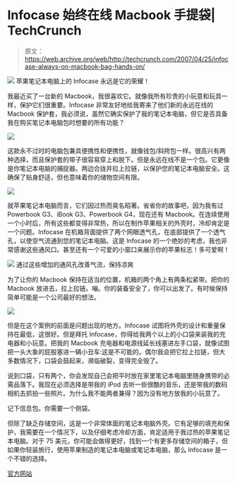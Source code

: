 # Infocase 始终在线 Macbook 手提袋| TechCrunch

> 原文：<https://web.archive.org/web/http://techcrunch.com/2007/04/25/infocase-always-on-macbook-bag-hands-on/>

![](img/584e5ffa7c56f3e4696b5ff419ac84e4.png)
苹果笔记本电脑上的 Infocase 永远是它的荣耀！

我最近买了一台新的 Macbook，我很喜欢它。就像我所有珍贵的小玩意和玩具一样，保护它们很重要。Infocase 非常友好地给我寄来了他们新的永远在线的 Macbook 保护套，我必须说，虽然它确实保护了我的笔记本电脑，但它是否具备我在购买笔记本电脑包时想要的所有功能？

![](img/ab952d107ec861f6ebbbe87ec92ddec4.png)

这款永不过时的电脑包兼具便携性和便携性，就像钱包/斜挎包一样。很高兴有两种选择，而且保护套的带子很容易穿上和脱下。但是永远在线不是一个包。它更像是你笔记本电脑的捕捉器。两边合拢并拉上拉链，以保护您的笔记本电脑安全。这确保了贴身舒适，但也意味着你的储物空间有限。

![](img/851c0308f2b6ca6b03522ae84659df9c.png)

就苹果笔记本电脑而言，它们因过热而臭名昭著。省省你的故事吧，因为我有过 Powerbook G3、iBook G3、Powerbook G4，现在还有 Macbook。在连续使用一个小时后，所有这些都变得非常热，所以在制作苹果相关的外壳时，冷却肯定是一个问题。Infocase 在机箱背面提供了两个网眼透气孔，在底部提供了一个透气孔，以使空气流通到您的笔记本电脑。这是 Infocase 的一个绝妙的考虑，我也非常感谢这些通风口。甚至还有一个可爱的小窗口来展示你的苹果标志！多可爱啊！

![](img/a7003ce78e99a7d992319351aef041e9.png)
通过这些增加的通风孔改善气流，保持凉爽

为了让你的 Macbook 保持在适当的位置，机箱的两个角上有两条松紧带。把你的 Macbook 放进去，拉上拉链。嘣。你的装备安全了，你可以出发了。有时候保持简单可能是一个公司最好的想法。

![](img/e7d217d692c962b5fc466aba6bd1814a.png)

但是在这个案例的前面是问题出现的地方。Infocase 试图将外壳的设计和重量保持在最低，这很好。但是拜托 Infocase，你得给我两个以上的小口袋来装我的充电器和小玩意。把我的 Macbook 充电器和电源线延长线塞进左手口袋，就像试图把一头大象的屁股塞进一辆小丑车:这是不可能的。偶尔我会把它拉上拉链，但大多数情况下，口袋会鼓起来，濒临破裂，变得完全毁了。

说到口袋，只有两个，你会发现自己会把平时放在家里笔记本电脑里随身携带的必需品落下。我现在必须选择是带我的 iPod 去听一些很酷的音乐，还是带我的数码相机去抓拍一些照片。为什么我不能两者兼得？因为没有地方放我的小玩意了。

记下信息包。你需要一个侧袋。

但除了缺乏存储空间，这是一个非常体面的笔记本电脑外壳。它有足够的填充和保护，我需要在一个情况下，以及仔细考虑冷却方面，肯定适用于我过热的苹果笔记本电脑。对于 75 美元，你可能会做得更好，找到一个有更多存储空间的箱子，但如果你轻装旅行，使用苹果制造的笔记本电脑或笔记本电脑，那么 Infocase 是一个不错的选择。

[官方网站](https://web.archive.org/web/20150926021638/http://www.infocase.com/)
